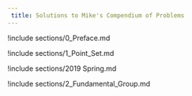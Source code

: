 ```yaml
---
 title: Solutions to Mike's Compendium of Problems
---
```



!include sections/0_Preface.md

!include sections/1_Point_Set.md

!include sections/2019 Spring.md

!include sections/2_Fundamental_Group.md

